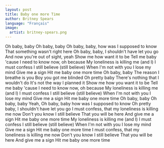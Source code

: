 ```yaml
---
layout: post
title: Baby one more Time
author: Britney Spears
language: "Français"
image:
  artist: britney-spears.png
---
```

Oh baby, baby
Oh baby, baby
Oh baby, baby, how was I supposed to know
That something wasn't right here
Oh baby, baby, I shouldn't have let you go
And now you're out of sight, yeah
Show me how want it to be
Tell me baby 'cause I need to know now, oh because
My loneliness is killing me (and I)
I must confess I still believe (still believe)
When I'm not with you I lose my mind
Give me a sign
Hit me baby one more time
Oh baby, baby
The reason I breathe is you
Boy you got me blinded
Oh pretty baby
There's nothing that I wouldn't do
It's not the way I planned it
Show me how you want it to be
Tell me baby 'cause I need to know now, oh because
My loneliness is killing me (and I)
I must confess I still believe (still believe)
When I'm not with you I lose my mind
Give me a sign
Hit me baby one more time
Oh baby, baby
Oh baby, baby
Yeah,
Oh baby, baby how was I supposed to know
Oh pretty baby, I shouldn't have let you go
I must confess, that my loneliness is killing me now
Don't you know I still believe
That you will be here
And give me a sign
Hit me baby one more time
My loneliness is killing me (and I)
I must confess I still believe (still believe)
When I'm not with you I lose my mind
Give me a sign
Hit me baby one more time
I must confess, that my loneliness is killing me now
Don't you know I still believe
That you will be here
And give me a sign
Hit me baby one more time
